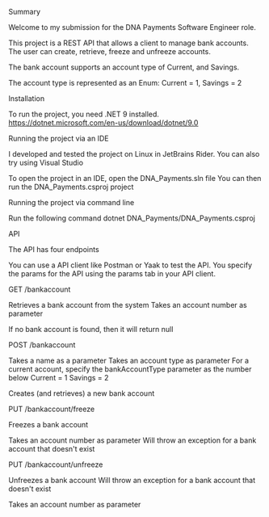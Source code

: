 Summary

Welcome to my submission for the DNA Payments Software Engineer role.

This project is a REST API that allows a client to manage bank accounts.
The user can create, retrieve, freeze and unfreeze accounts.

The bank account supports an account type of Current, and Savings.

The account type is represented as an Enum:
Current = 1,
Savings = 2

Installation

To run the project, you need .NET 9 installed.
https://dotnet.microsoft.com/en-us/download/dotnet/9.0

Running the project via an IDE

I developed and tested the project on Linux in JetBrains Rider.
You can also try using Visual Studio

To open the project in an IDE, open the DNA_Payments.sln file
You can then run the DNA_Payments.csproj project

Running the project via command line

Run the following command
dotnet DNA_Payments/DNA_Payments.csproj

API

The API has four endpoints

You can use a API client like Postman or Yaak to test the API. 
You specify the params for the API using the params tab in your API client.

GET /bankaccount

Retrieves a bank account from the system
Takes an account number as parameter

If no bank account is found, then it will return null

POST /bankaccount

Takes a name as a parameter
Takes an account type as parameter
For a current account, specify the bankAccountType parameter as the number below
    Current = 1
    Savings = 2

Creates (and retrieves) a new bank account

PUT /bankaccount/freeze

Freezes a bank account

Takes an account number as parameter
Will throw an exception for a bank account that doesn't exist

PUT /bankaccount/unfreeze

Unfreezes a bank account
Will throw an exception for a bank account that doesn't exist

Takes an account number as parameter
